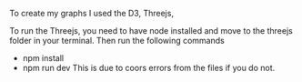 To create my graphs I used the D3, Threejs, 

To run the Threejs, you need to have node installed and move to the threejs folder in your terminal. Then run the following commands
- npm install
- npm run dev
This is due to coors errors from the files if you do not.